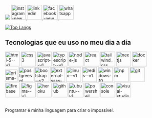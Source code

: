 
  <img src="https://readme-typing-svg.herokuapp.com/?lines=Desenvolvedor+Full+Stack;Desenvolvedor+Web;Desenvolvedor+de+Sistemas;Desenvolvedor+Mobile&center=false&size=22">

<a href="https://www.instagram.com/dixx_do__muller/">
   <img width="48" height="48" src="https://img.icons8.com/fluency/48/instagram-new.png" alt="instagram-new"/>
</a>
<a href="https://www.linkedin.com/in/eduardo-muller-052182260/" target="_blank">
<img width="48" height="48" src="https://img.icons8.com/fluency/48/linkedin.png" alt="linkedin"/>
</a>
<a href="https://www.facebook.com/profile.php?id=100088596764941" targer="_blank">
   <img width="48" height="48" src="https://img.icons8.com/fluency/48/facebook-new.png" alt="facebook-new"/>
</a>
<a href="https://w.app/btva5q"><img width="48" height="48" src="https://img.icons8.com/color/48/whatsapp.png" alt="whatsapp"/></a>


[![Top Langs](https://github-readme-stats.vercel.app/api/top-langs/?username=DUDUZIN8)](https://github.com/anuraghazra/github-readme-stats)

## Tecnologias que eu uso no meu dia a dia

<div style="display: inline_block">
  <img width="48" height="48" src="https://img.icons8.com/color/48/html-5--v1.png" alt="html-5--v1"/>
  <img width="48" height="48" src="https://img.icons8.com/color/48/css3.png" alt="css3"/>
  <img width="48" height="48" src="https://img.icons8.com/color/48/javascript--v1.png" alt="javascript--v1"/>
  <img width="48" height="48" src="https://img.icons8.com/fluency/48/typescript--v1.png" alt="typescript--v1"/>
  <img width="48" height="48" src="https://img.icons8.com/fluency/48/node-js.png" alt="node-js"/>
  <img width="48" height="48" src="https://img.icons8.com/plasticine/100/react.png" alt="react"/>
  <img width="48" height="48" src="https://img.icons8.com/color/48/tailwind_css.png" alt="tailwind_css"/>
  <img width="48" height="48" src="https://img.icons8.com/fluency/48/nextjs.png" alt="nextjs"/>
  <img width="48" height="48" src="https://img.icons8.com/color/48/docker.png" alt="docker"/>
  <img width="40" height="40" src="https://img.icons8.com/fluency/48/prisma-orm.png" alt="prisma-orm"/>
  <img width="48" height="48" src="https://img.icons8.com/color/48/postgreesql.png" alt="postgreesql"/>
  <img width="48" height="48" src="https://img.icons8.com/color/48/bootstrap--v2.png" alt="bootstrap--v2"/>
  <img width="48" height="48" src="https://img.icons8.com/external-tal-revivo-color-tal-revivo/48/external-sass-a-style-sheet-professional-grade-css-extension-language-logo-color-tal-revivo.png" alt="external-sass-a-style-sheet-professional-grade-css-extension-language-logo-color-tal-revivo"/>
  <img width="48" height="48" src="https://img.icons8.com/color/48/linux--v1.png" alt="linux--v1"/>
  <img width="48" height="48" src="https://img.icons8.com/color/48/redis--v1.png" alt="redis--v1"/>
  <img width="48" height="48" src="https://img.icons8.com/fluency/48/windows-10.png" alt="windows-10"/>
  <img width="48" height="48" src="https://img.icons8.com/color/48/npm.png" alt="npm"/>
  <img width="48" height="48" src="https://img.icons8.com/color/48/git.png" alt="git"/>
  <img width="48" height="48" src="https://img.icons8.com/color/48/firebase.png" alt="firebase"/>
 <img width="48" height="48" src="https://img.icons8.com/color/48/figma--v1.png" alt="figma--v1"/>
   <img width="48" height="48" src="https://img.icons8.com/color/48/heroku.png" alt="heroku"/>
   <img width="48" height="48" src="https://img.icons8.com/material-rounded/48/github.png" alt="github"/>
   <img width="48" height="48" src="https://img.icons8.com/color/48/ubuntu--v1.png" alt="ubuntu--v1"/>
   <img width="48" height="48" src="https://img.icons8.com/color/48/powershell.png" alt="powershell"/>
   <img width="48" height="48" src="https://img.icons8.com/color/48/console.png" alt="console"/>
   <img width="48" height="48" src="https://img.icons8.com/color/48/visual-studio-code-2019.png" alt="visual-studio-code-2019"/>
</div><br/>

Programar é minha linguagem para criar o impossível.


